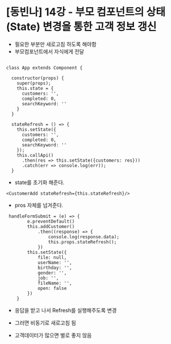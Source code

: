 # [동빈나] 14강 - 부모 컴포넌트의 상태(State) 변경을 통한 고객 정보 갱신

- 필요한 부분만 새로고침 하도록 해야함
- 부모컴포넌트에서 자식에게 전달

```react

class App extends Component {

  constructor(props) {
    super(props);
    this.state = {
      customers: '',
      completed: 0,
      searchKeyword: ''
    }
  }

  stateRefresh = () => {
    this.setState({
      customers: '',
      completed: 0,
      searchKeyword: ''
    });
    this.callApi()
      .then(res => this.setState({customers: res}))
      .catch(err => console.log(err));
  }

```

- state를 초기화 해준다.

```react
<CustomerAdd stateRefresh={this.stateRefresh}/>
```

- pros 자체를 넘겨준다.

```react
 handleFormSubmit = (e) => {
        e.preventDefault()
        this.addCustomer()
            .then((response) => {
                console.log(response.data);
                this.props.stateRefresh();
            })
        this.setState({
            file: null,
            userName: '',
            birthday: '',
            gender: '',
            job: '',
            fileName: '',
            open: false
        })
    }

```

- 응답을 받고 나서 Refresh를 실행해주도록 변경

- 그러면 비동기로 새로고침 됨
- 고객데이터가 많으면 별로 좋지 않음